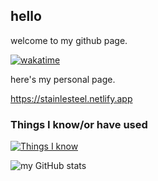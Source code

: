 ## hello
welcome to my github page.

[![wakatime](https://wakatime.com/badge/user/6cf55f37-3a94-4bd7-9c21-e0334f3b590c.svg)](https://wakatime.com/@6cf55f37-3a94-4bd7-9c21-e0334f3b590c)

here's my personal page.

https://stainlesteel.netlify.app
### Things I know/or have used
[![Things I know](https://skillicons.dev/icons?i=python,html,css,netlify,linux,docker,vscode)](https://skillicons.dev)

![my GitHub stats](https://github-readme-stats.vercel.app/api?username=stainlesteel&show_icons=true&theme=vue-dark)
